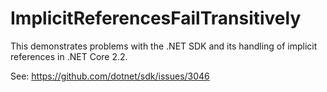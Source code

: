 # ImplicitReferencesFailTransitively

This demonstrates problems with the .NET SDK and its handling of implicit references in .NET Core 2.2.

See: https://github.com/dotnet/sdk/issues/3046
